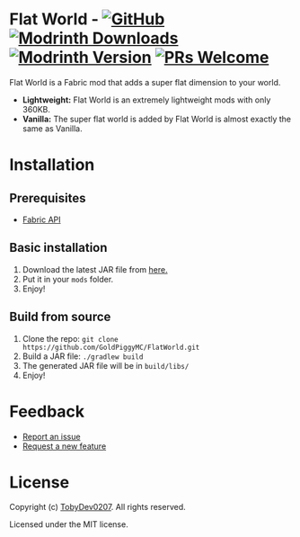 # Flat World - [![GitHub](https://img.shields.io/github/license/GoldPiggyMC/FlatWorld)](https://github.com/GoldPiggyMC/FlatWorld/blob/main/LICENSE) [![Modrinth Downloads](https://img.shields.io/modrinth/dt/xZIo4pHq)](https://modrinth.com/mod/flat-world) [![Modrinth Version](https://img.shields.io/modrinth/v/xZIo4pHq)](https://modrinth.com/mod/flat-world) [![PRs Welcome](https://img.shields.io/badge/PRs-welcome-brightgreen.svg)](https://github.com/GoldPiggyMC/FlatWorld/pulls)

Flat World is a Fabric mod that adds a super flat dimension to your world.

- **Lightweight:** Flat World is an extremely lightweight mods with only 360KB.
- **Vanilla:** The super flat world is added by Flat World is almost exactly the same as Vanilla.

# Installation

## Prerequisites

- [Fabric API](https://modrinth.com/mod/fabric-api)

## Basic installation

1. Download the latest JAR file from [here.](https://modrinth.com/mod/flat-world/versions)
2. Put it in your `mods` folder.
3. Enjoy!

## Build from source

1. Clone the repo: `git clone https://github.com/GoldPiggyMC/FlatWorld.git`
2. Build a JAR file: `./gradlew build`
3. The generated JAR file will be in `build/libs/`
4. Enjoy!

# Feedback

- [Report an issue](https://github.com/GoldPiggyMC/FlatWorld/issues)
- [Request a new feature](https://github.com/GoldPiggyMC/FlatWorld/pulls)

# License

Copyright (c) [TobyDev0207](https://github.com/GoldPiggyMC). All rights reserved.

Licensed under the MIT license.
